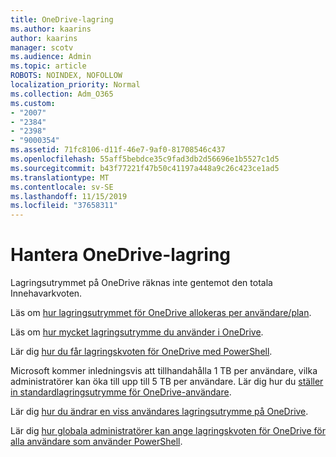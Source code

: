 ```yaml
---
title: OneDrive-lagring
ms.author: kaarins
author: kaarins
manager: scotv
ms.audience: Admin
ms.topic: article
ROBOTS: NOINDEX, NOFOLLOW
localization_priority: Normal
ms.collection: Adm_O365
ms.custom:
- "2007"
- "2384"
- "2398"
- "9000354"
ms.assetid: 71fc8106-d11f-46e7-9af0-81708546c437
ms.openlocfilehash: 55aff5bebdce35c9fad3db2d56696e1b5527c1d5
ms.sourcegitcommit: b43f77221f47b50c41197a448a9c26c423ce1ad5
ms.translationtype: MT
ms.contentlocale: sv-SE
ms.lasthandoff: 11/15/2019
ms.locfileid: "37658311"
---
```

# <a name="manage-your-onedrive-storage"></a>Hantera OneDrive-lagring

Lagringsutrymmet på OneDrive räknas inte gentemot den totala Innehavarkvoten. 

Läs om [hur lagringsutrymmet för OneDrive allokeras per användare/plan](https://docs.microsoft.com/office365/servicedescriptions/onedrive-for-business-service-description?redirectedfrom=MSDN#storage-space-per-user).

Läs om [hur mycket lagringsutrymme du använder i OneDrive](https://support.office.com/article/manage-your-onedrive-for-business-storage-31519161-059c-4764-b6f8-f5cd29f7fe68).

Lär dig [hur du får lagringskvoten för OneDrive med PowerShell](https://gallery.technet.microsoft.com/scriptcenter/OneDrive-for-Business-0cb45614).

Microsoft kommer inledningsvis att tillhandahålla 1 TB per användare, vilka administratörer kan öka till upp till 5 TB per användare. Lär dig hur du [ställer in standardlagringsutrymme för OneDrive-användare](https://docs.microsoft.com/onedrive/set-default-storage-space).

Lär dig [hur du ändrar en viss användares lagringsutrymme på OneDrive](https://docs.microsoft.com/onedrive/change-user-storage).

Lär dig [hur globala administratörer kan ange lagringskvoten för OneDrive för alla användare som använder PowerShell](https://gallery.technet.microsoft.com/office/How-to-set-OneDrive-for-8b61365b).
  
